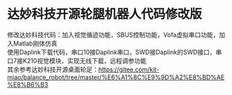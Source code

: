# 达妙科技开源轮腿机器人代码修改版
修改达妙科技代码：加入视觉循迹功能，SBUS控制功能，Vofa虚拟串口功能，加入Matlab刚体仿真  
使用Daplink下载代码，串口10接Daplink串口，SWD接Daplink的SWD接口，串口7接K210视觉模块，实现无线下载，远程调参功能  
其余参考达妙科技开源桌面轮足：https://gitee.com/kit-miao/balance_robot/tree/master/%E6%A1%8C%E9%9D%A2%E8%BD%AE%E8%B6%B3
